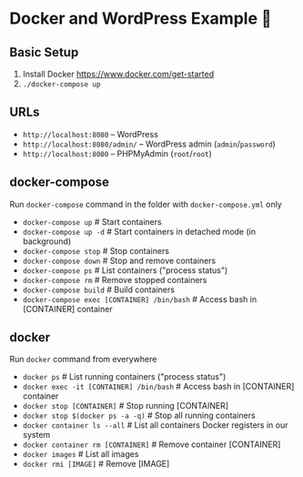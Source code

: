 # Docker and WordPress Example 🐳

## Basic Setup
1. Install Docker https://www.docker.com/get-started
2. `./docker-compose up`

## URLs
- `http://localhost:8080` – WordPress
- `http://localhost:8080/admin/` – WordPress admin (`admin`/`password`)
- `http://localhost:8000` – PHPMyAdmin (`root`/`root`)

## docker-compose
Run `docker-compose` command in the folder with `docker-compose.yml` only
- `docker-compose up` # Start containers
- `docker-compose up -d` # Start containers in detached mode (in background)
- `docker-compose stop` # Stop containers
- `docker-compose down` # Stop and remove containers
- `docker-compose ps` # List containers ("process status")
- `docker-compose rm` # Remove stopped containers
- `docker-compose build` # Build containers
- `docker-compose exec [CONTAINER] /bin/bash` # Access bash in [CONTAINER] container

## docker
Run `docker` command from everywhere
- `docker ps` # List running containers ("process status")
- `docker exec -it [CONTAINER] /bin/bash` # Access bash in [CONTAINER] container
- `docker stop [CONTAINER]` # Stop running [CONTAINER]
- `docker stop $(docker ps -a -q)` # Stop all running containers
- `docker container ls --all` # List all containers Docker registers in our system
- `docker container rm [CONTAINER]` # Remove container [CONTAINER]
- `docker images` # List all images
- `docker rmi [IMAGE]` # Remove [IMAGE]
